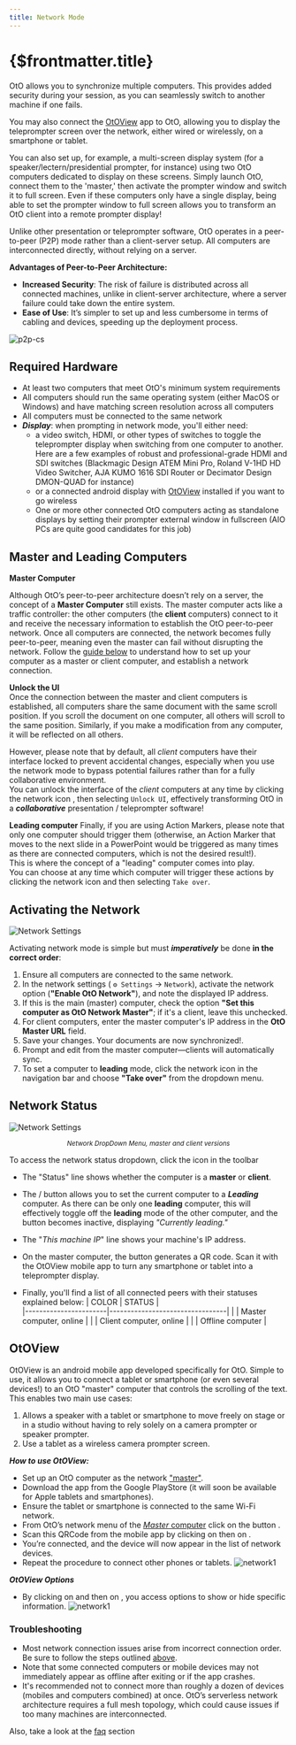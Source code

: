 ```yaml
---
title: Network Mode
---
```


# {$frontmatter.title}

OtO allows you to synchronize multiple computers. This provides added security during your session, as you can seamlessly switch to another machine if one fails.

You may also connect the [OtOView](#otoview) app to OtO, allowing you to display the teleprompter screen over the network, either wired or wirelessly, on a smartphone or tablet.

You can also set up, for example, a multi-screen display system (for a speaker/lectern/presidential prompter, for instance) using two OtO computers dedicated to display on these screens. Simply launch OtO, connect them to the 'master,' then activate the prompter window and switch it to full screen. Even if these computers only have a single display, being able to set the prompter window to full screen allows you to transform an OtO client into a remote prompter display!

Unlike other presentation or teleprompter software, OtO operates in a peer-to-peer (P2P) mode rather than a client-server setup. All computers are interconnected directly, without relying on a server.

**Advantages of Peer-to-Peer Architecture:**
- **Increased Security**: The risk of failure is distributed across all connected machines, unlike in client-server architecture, where a server failure could take down the entire system.
- **Ease of Use**: It’s simpler to set up and less cumbersome in terms of cabling and devices, speeding up the deployment process.

![p2p-cs](/p2p-cs.png)

## Required Hardware

- At least two computers that meet OtO's minimum system requirements
- All computers should run the same operating system (either MacOS or Windows) and have matching screen resolution across all computers
- All computers must be connected to the same network
- ***Display***: when prompting in network mode, you'll either need:
    - a video switch, HDMI, or other types of switches to toggle the teleprompter display when switching from one computer to another. Here are a few examples of robust and professional-grade HDMI and SDI switches (Blackmagic Design ATEM Mini Pro, Roland V-1HD HD Video Switcher, AJA KUMO 1616 SDI Router or Decimator Design DMON-QUAD for instance)
    - or a connected android display with [OtOView](#otoview) installed if you want to go wireless
    - One or more other connected OtO computers acting as standalone displays by setting their prompter external window in fullscreen (AIO PCs are quite good candidates for this job)


## Master and Leading Computers

**Master Computer**

Although OtO’s peer-to-peer architecture doesn’t rely on a server, the concept of a **Master Computer** still exists.
The master computer acts like a traffic controller: the other computers (the **client** computers) connect to it and receive the necessary information to establish the OtO peer-to-peer network.
Once all computers are connected, the network becomes fully peer-to-peer, meaning even the master can fail without disrupting the network.
Follow the [guide below](#activating-the-network) to understand how to set up your computer as a master or client computer, and establish a network connection.

**Unlock the UI**  
Once the connection between the master and client computers is established, all computers share the same document with the same scroll position. If you scroll the document on one computer, all others will scroll to the same position. Similarly, if you make a modification from any computer, it will be reflected on all others.

However, please note that by default, all *client* computers have their interface locked to prevent accidental changes, especially when you use the network mode to bypass potential failures rather than for a fully collaborative environment.  
You can unlock the interface of the *client* computers at any time by clicking the network icon <Icon d="network" stroke="none" fill="#ef4444"/>, then selecting `Unlock UI`, effectively transforming OtO in a ***collaborative*** presentation / teleprompter software!

**Leading computer**
Finally, if you are using Action Markers, please note that only one computer should trigger them (otherwise, an Action Marker that moves to the next slide in a PowerPoint would be triggered as many times as there are connected computers, which is not the desired result!).  
This is where the concept of a "leading" computer comes into play.  
You can choose at any time which computer will trigger these actions by clicking the network icon <Icon d="network" stroke="none" fill="#ef4444"/> and then selecting `Take over`.

## Activating the Network

![Network Settings](/network-settings.jpg)

Activating network mode is simple but must ***imperatively*** be done **in the correct order**:

1. Ensure all computers are connected to the same network.
2. In the network settings ( <Icon d="settings"/> `⚙ Settings` → `Network`), activate the network option (**"Enable OtO Network"**), and note the displayed IP address.
3. If this is the main (master) computer, check the option **"Set this computer as OtO Network Master"**; if it's a client, leave this unchecked.
4. For client computers, enter the master computer's IP address in the **OtO Master URL** field.
5. Save your changes. Your documents are now synchronized!.
6. Prompt and edit from the master computer—clients will automatically sync.
7. To set a computer to **leading** mode, click the network icon <Icon d="network" stroke="none" fill="#ef4444"/> in the navigation bar and choose **"Take over"** from the dropdown menu.

## Network Status

![Network Settings](/network-dd.png)
<center>
<small><em>Network DropDown Menu, master and client versions</em></small>
</center>

To access the network status dropdown, click the <Icon d="network" stroke="none" fill="#ef4444"/> icon in the toolbar

- The "Status" line shows whether the computer is a **master** or **client**.

- The <TextIcon icon="openLock" text="Take over" /> / <TextIcon stroke="#ef4444" icon="closedLock" text="Currently leading" /> button allows you to set the current computer to a ***Leading*** computer. As there can be only one **leading** computer, this will effectively toggle off the **leading** mode of the other computer, and the button becomes inactive, displaying *"Currently leading."*

- The "*This machine IP*" line shows your machine's IP address.

- On the master computer, the <TextIcon icon="qrCode" text="QRCODE" /> button generates a QR code. Scan it with the OtOView mobile app to turn any smartphone or tablet into a teleprompter display.

- Finally, you'll find a list of all connected peers with their statuses explained below:
    | COLOR                 | STATUS                          |  
    |-----------------------|---------------------------------| 
    |  <Round isBlue/>      | Master computer, online         | 
    |  <Round isGreen/>     | Client computer, online         | 
    |  <Round isRed/>       | Offline computer                | 

  
## OtOView

OtOView is an android mobile app developed specifically for OtO. Simple to use, it allows you to connect a tablet or smartphone (or even several devices!) to an OtO "master" computer that controls the scrolling of the text. This enables two main use cases:

1. Allows a speaker with a tablet or smartphone to move freely on stage or in a studio without having to rely solely on a camera prompter or speaker prompter.
2. Use a tablet as a wireless camera prompter screen.

***How to use OtOView:***
- Set up an OtO computer as the network ["master"](##master-computer).
- Download the app from the Google PlayStore (it will soon be available for Apple tablets and smartphones).
- Ensure the tablet or smartphone is connected to the same Wi-Fi network.
- From OtO’s network menu <Icon d="network" stroke="none" fill="#ef4444"/> of the [*Master* computer](#master-and-leading-computers) click on the button <TextIcon icon="qrCode" text="QRCODE" />.
- Scan this QRCode from the mobile app by clicking on <Number n="＋"/> then on <Icon d="qrCode" noborder />.
- You’re connected, and the device will now appear in the list of network devices.
- Repeat the procedure to connect other phones or tablets.
![network1](/otoview-1.jpg)

***OtOView Options***
- By clicking on <Number n="＋"/> and then on <Icon d="params" />, you access options to show or hide specific information.
![network1](/otoview-2.jpg)

### Troubleshooting

- Most network connection issues arise from incorrect connection order. Be sure to follow the steps outlined [above](#activating-the-network).
- Note that some connected computers or mobile devices may not immediately appear as offline after exiting or if the app crashes.
- It's recommended not to connect more than roughly a dozen of devices (mobiles and computers combined) at once. OtO’s serverless network architecture requires a full mesh topology, which could cause issues if too many machines are interconnected.

Also, take a look at the [faq](/docs/advanced/faq) section
